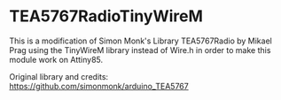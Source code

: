 TEA5767RadioTinyWireM
============

This is a modification of Simon Monk's Library TEA5767Radio by Mikael Prag using the TinyWireM library instead of Wire.h in order to make this module work on Attiny85.

Original library and credits:
https://github.com/simonmonk/arduino_TEA5767
